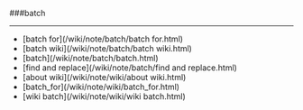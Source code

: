 ###batch

------

<div id=archive_tags>
<ul>
<li>[batch for](/wiki/note/batch/batch for.html)</li> 
<li>[batch wiki](/wiki/note/batch/batch wiki.html)</li> 
<li>[batch](/wiki/note/batch/batch.html)</li> 
<li>[find and replace](/wiki/note/batch/find and replace.html)</li> 
<li>[about wiki](/wiki/note/wiki/about wiki.html)</li> 
<li>[batch_for](/wiki/note/wiki/batch_for.html)</li> 
<li>[wiki batch](/wiki/note/wiki/wiki batch.html)</li> 
</ul>
</div>
